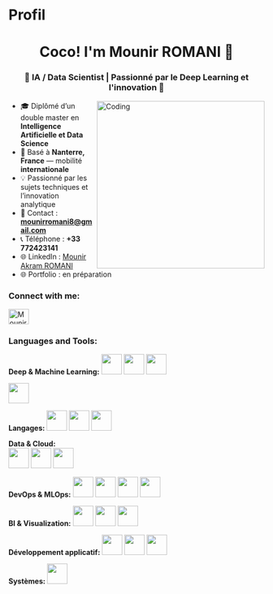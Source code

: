# Profil


<h1 align="center">Coco! I'm Mounir ROMANI 👋</h1>


<h3 align="center">🚀 IA / Data Scientist | Passionné par le Deep Learning et l'innovation 🚀</h3>

<img align="right" alt="Coding" width="330" src="https://media1.giphy.com/media/v1.Y2lkPTc5MGI3NjExZnllcTRudmVnOGhzemN0OHlscHN3cW50a2ttNTJkMWR1bmZ3a2FoeiZlcD12MV9pbnRlcm5hbF9naWZfYnlfaWQmY3Q9Zw/pbIavlMZE7TkcVriMM/giphy.gif">

- 🎓 Diplômé d’un double master en **Intelligence Artificielle et Data Science**  
- 📌 Basé à **Nanterre, France** — mobilité **internationale**  
- 💡 Passionné par les sujets techniques et l’innovation analytique  
- 📧 Contact : **mounirromani8@gmail.com**  
- 📞 Téléphone : **+33 772423141**  
- 🌐 LinkedIn : [Mounir Akram ROMANI](https://www.linkedin.com/in/mounir-akram-romani-a81799250/)  
- 🌐 Portfolio : en préparation  

<h3 align="left">Connect with me:</h3>
<p align="left">
  <a href="https://linkedin.com/in/mounir-akram-romani-a81799250/" target="blank"><img align="center" src="https://raw.githubusercontent.com/rahuldkjain/github-profile-readme-generator/master/src/images/icons/Social/linked-in-alt.svg" alt="Mounir ROMANI" height="30" width="40" /></a>
</p>

<h3 align="left">Languages and Tools:</h3>
<p align="left">

<b>Deep & Machine Learning:</b> 
<img src="https://cdn.simpleicons.org/tensorflow" width="40" height="40"/> 
<img src="https://cdn.simpleicons.org/keras" width="40" height="40"/> 
<img src="https://cdn.simpleicons.org/pytorch" width="40" height="40"/> 

<img src="https://cdn.simpleicons.org/huggingface" width="40" height="40"/> 


<b>Langages:</b> 
<img src="https://cdn.simpleicons.org/python" width="40" height="40"/> 
<img src="https://cdn.simpleicons.org/cplusplus" width="40" height="40"/> 
<img src="https://cdn.simpleicons.org/r" width="40" height="40"/> <br>


<b>Data & Cloud:</b>  
<img src="https://cdn.simpleicons.org/mysql" width="40" height="40"/> 
<img src="https://cdn.simpleicons.org/postgresql" width="40" height="40"/> 
<img src="https://upload.wikimedia.org/wikipedia/commons/9/93/Amazon_Web_Services_Logo.svg" width="40" height="40"/> 



<b>DevOps & MLOps:</b> 
<img src="https://cdn.simpleicons.org/git" width="40" height="40"/> 
<img src="https://cdn.simpleicons.org/docker" width="40" height="40"/> 
<img src="https://cdn.simpleicons.org/kubernetes" width="40" height="40"/> 
<img src="https://cdn.simpleicons.org/dvc" width="40" height="40"/> 



<b>BI & Visualization:</b> 
<img src="https://cdn.simpleicons.org/plotly" width="40" height="40"/> 
<img src="https://cdn.simpleicons.org/pandas" width="40" height="40"/> 
<img src="https://cdn.simpleicons.org/numpy" width="40" height="40"/> <br>

<b>Développement applicatif:</b> 
<img src="https://cdn.simpleicons.org/streamlit" width="40" height="40"/> 
<img src="https://cdn.simpleicons.org/fastapi" width="40" height="40"/> 
<img src="https://cdn.simpleicons.org/qt" width="40" height="40"/> <br>


<b>Systèmes:</b> 
<img src="https://cdn.simpleicons.org/linux" width="40" height="40"/> 
</p>

